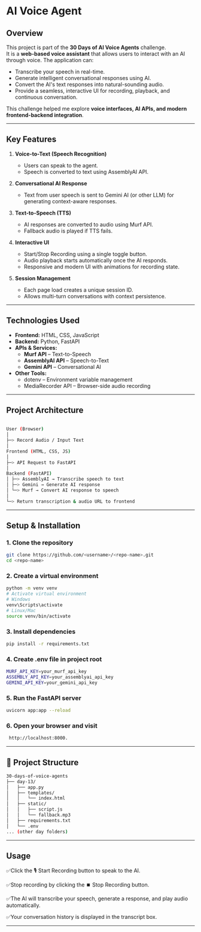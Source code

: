 <!-- # 🎙️ AI Voice Agent — 30 Days of AI Voice Agents (Day 13)

## 📌 Project Overview
This project is part of the **30 Days of AI Voice Agents** challenge.  
It’s a **fully functional conversational AI agent** that listens to voice input, processes it using an LLM, and responds back in natural speech — all while remembering context from previous conversations.

---

## 🛠️ Technologies Used
- **Frontend:** HTML, CSS, JavaScript
- **Backend:** Python, FastAPI
- **AI Services:**
  - Speech-to-Text (STT) — Converts voice input to text
  - Large Language Model (LLM) — Generates intelligent responses
  - Text-to-Speech (TTS) — Converts AI responses back into speech
- **Datastore:** In-memory / custom datastore for chat history

---

## ⚙️ Architecture
1. **Voice Input** → User speaks into the microphone.
2. **STT Service** → Audio is transcribed into text.
3. **LLM API** → Processes user query along with previous chat history.
4. **TTS Service** → AI-generated text response is converted to audio.
5. **UI Playback** → Audio response is played back to the user.
6. **Loop** → Conversation continues with remembered context.

---

## ✨ Features
✅ Real-time voice-to-voice AI conversation  
✅ Chat history to maintain conversation context  
✅ Error handling with fallback responses  
✅ Fully responsive, interactive UI  
✅ Single-button recording system with animations  

---

## 📸 Screenshots
*(Add screenshots here of your UI and terminal responses)*

---

## 🚀 Getting Started

### 1️⃣ Clone the Repository
```bash
git clone https://github.com/YOUR_USERNAME/YOUR_REPO_NAME.git
cd YOUR_REPO_NAME -->

# AI Voice Agent 

## Overview
This project is part of the **30 Days of AI Voice Agents** challenge.  
It is a **web-based voice assistant** that allows users to interact with an AI through voice. The application can:

- Transcribe your speech in real-time.
- Generate intelligent conversational responses using AI.
- Convert the AI's text responses into natural-sounding audio.
- Provide a seamless, interactive UI for recording, playback, and continuous conversation.

This challenge helped me explore **voice interfaces, AI APIs, and modern frontend-backend integration**.

---

## Key Features

1. **Voice-to-Text (Speech Recognition)**  
   - Users can speak to the agent.  
   - Speech is converted to text using AssemblyAI API.  

2. **Conversational AI Response**  
   - Text from user speech is sent to Gemini AI (or other LLM) for generating context-aware responses.  

3. **Text-to-Speech (TTS)**  
   - AI responses are converted to audio using Murf API.  
   - Fallback audio is played if TTS fails.  

4. **Interactive UI**  
   - Start/Stop Recording using a single toggle button.  
   - Audio playback starts automatically once the AI responds.  
   - Responsive and modern UI with animations for recording state.  

5. **Session Management**  
   - Each page load creates a unique session ID.  
   - Allows multi-turn conversations with context persistence.

---

## Technologies Used

- **Frontend:** HTML, CSS, JavaScript  
- **Backend:** Python, FastAPI  
- **APIs & Services:**  
  - **Murf API** – Text-to-Speech  
  - **AssemblyAI API** – Speech-to-Text  
  - **Gemini API** – Conversational AI  
- **Other Tools:**  
  - dotenv – Environment variable management  
  - MediaRecorder API – Browser-side audio recording  

---

## Project Architecture
```bash

User (Browser)
│
├─> Record Audio / Input Text
│
Frontend (HTML, CSS, JS)
│
├─> API Request to FastAPI
│
Backend (FastAPI)
│ ├─> AssemblyAI → Transcribe speech to text
│ ├─> Gemini → Generate AI response
│ └─> Murf → Convert AI response to speech
│
└─> Return transcription & audio URL to frontend

```


---

## Setup & Installation

### 1. Clone the repository
```bash
git clone https://github.com/<username>/<repo-name>.git
cd <repo-name>
```

### 2. Create a virtual environment
```bash
python -m venv venv
# Activate virtual environment
# Windows
venv\Scripts\activate
# Linux/Mac
source venv/bin/activate
```


### 3. Install dependencies
```bash
pip install -r requirements.txt
```

### 4. Create .env file in project root
```bash
MURF_API_KEY=your_murf_api_key
ASSEMBLY_API_KEY=your_assemblyai_api_key
GEMINI_API_KEY=your_gemini_api_key
```

### 5. Run the FastAPI server
```bash
uvicorn app:app --reload
```

### 6. Open your browser and visit
```bash
 http://localhost:8000. 

```
---

## 📂 Project Structure
```bash
30-days-of-voice-agents
├── day-13/
│   ├── app.py
│   ├── templates/
│   │   └── index.html
│   ├── static/
│   │   ├── script.js
│   │   └── fallback.mp3
│   ├── requirements.txt
│   └── .env
... (other day folders)


```

<!-- Screenshots

Include screenshots of your updated UI. -->

<!-- Capture recording button animations and audio playback. -->
---
## Usage

✅Click the 🎙️ Start Recording button to speak to the AI.

✅Stop recording by clicking the ⏹️ Stop Recording button.

✅The AI will transcribe your speech, generate a response, and play audio automatically.

✅Your conversation history is displayed in the transcript box.

---
